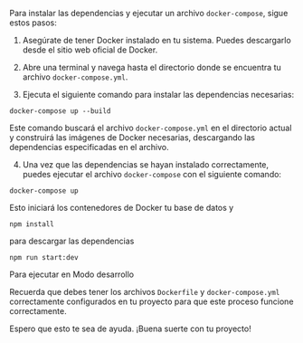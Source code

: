 Para instalar las dependencias y ejecutar un archivo `docker-compose`, sigue estos pasos:

1. Asegúrate de tener Docker instalado en tu sistema. Puedes descargarlo desde el sitio web oficial de Docker.

2. Abre una terminal y navega hasta el directorio donde se encuentra tu archivo `docker-compose.yml`.

3. Ejecuta el siguiente comando para instalar las dependencias necesarias:

```
docker-compose up --build
```

Este comando buscará el archivo `docker-compose.yml` en el directorio actual y construirá las imágenes de Docker necesarias, descargando las dependencias especificadas en el archivo.

4. Una vez que las dependencias se hayan instalado correctamente, puedes ejecutar el archivo `docker-compose` con el siguiente comando:

```
docker-compose up
```

Esto iniciará los contenedores de Docker tu base de datos y 

```
npm install
```
para descargar las dependencias 

```
npm run start:dev 
```
Para ejecutar en Modo desarrollo



Recuerda que debes tener los archivos `Dockerfile` y `docker-compose.yml` correctamente configurados en tu proyecto para que este proceso funcione correctamente.

Espero que esto te sea de ayuda. ¡Buena suerte con tu proyecto!